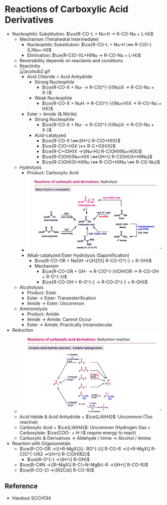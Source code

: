 # Reactions of Carboxylic Acid Derivatives

* Nucleophilic Substitution: $\ce{R-CO-L + Nu-H -> R-CO-Nu + L-H}$
  * Mechanism (Tetrahedral Intermediate)
    * Nucleophilic Substitution: $\ce{R-CO-L + Nu-H \<=> R-C(O-)(L)Nu+-H}$
    * Elimination: $\ce{R-C(O-)(L+H)Nu -> R-CO-Nu + L-H}$
  * Reversibility depends on reactants and conditions
  * Reactivity  
    ![acylsub2.gif](https://www2.chemistry.msu.edu/faculty/reusch/virttxtjml/Images2/acylsub2.gif)
    * Acid Chloride > Acid Anhydride
      * Strong Nucleophile
        * $\ce{R-CO-X + Nu- -> R-C(O^{-})(Nu)X -> R-CO-Nu + X-}$
      * Weak Nucleophile
        * $\ce{R-CO-X + NuH -> R-C(O^{-})(Nu+H)X -> R-CO-Nu + HX}$
    * Ester > Amide (& Nitrile)
      * Strong Nucleophile
        * $\ce{R-CO-X + Nu- -> R-C(O^{-})(Nu)X -> R-CO-Nu + X-}$
      * Acid-catalyzed
        * $\ce{R-CO-X \<=>\[H+\] R-C(O+H)X}$
        * $\ce{R-C(O+H)X \<-> R-C+(OH)X}$
        * $\ce{R-C+(OH)X ->\[Nu-H\] R-C(OH)(Nu+H)X}$
        * $\ce{R-C(OH)(Nu+H)X \<=>\[H+\] R-C(OH)(X+H)Nu}$
        * $\ce{R-C(OH)(X+H)Nu \<=> R-C(O+H)Nu \<=> R-CO-Nu}$
  * Hydrolysis
    * Product: Carboxylic Acid
    * ![500](../../Assets/2024-LectNote-Topic9-1_Page_26.jpg)
    * Alkali-catalyzed Ester Hydrolysis (Saponification)
      * $\ce{R-CO-OR + NaOH ->\[H2O\] R-CO-O^{-} + R-OH}$
      * Mechanism
        * $\ce{R-CO-OR + OH- -> R-C(O^{-})(OH)OR -> R-CO-OH + R-O^{-}}$
        * $\ce{R-CO-OH + R-O^{-} -> R-CO-O^{-} + R-OH}$
  * Alcoholysis
    * Product: Ester
    * Ester → Ester: Transesterification
    * Amide → Ester: Uncommon
  * Ammonolysis
    * Product: Amide
    * Amide → Amide: Cannot Occur
    * Ester → Amide: Practically intramolecular
* Reduction
  * ![500](../../2024-LectNote-Topic9-1_Page_35.jpg)
  * Acid Halide & Acid Anhydride + $\ce{LiAlH4}$: Uncommon (Too reactive)
  * Carboxylic Acid + $\ce{LiAlH4}$: Uncommon (Hydrogen Gas + Carboxylate: $\ce{COO- + H-}$ require energy to react)
  * Carboxylic & Derivatives → Aldehyde / Imine → Alcohol / Amine
* Reaction with Organometals
  * $\ce{R-CO-OR ->\[+R-MgX\]\[- RO^{-}\] R-CO-R ->\[+R-MgX\] R-C(O^{-})R2 ->\[H+\] R-C(OH)R2}$
    * $\ce{R-O^{-} ->\[H+\] R-OH}$
  * $\ce{R-C#N ->\[R-MgX\] R-C(=N-MgBr)-R ->\[H+\] R-CO-R}$
  * $\ce{R-CO-Cl ->\[R2Cd\] R-CO-R}$

## Reference

* Handout SCCH134
